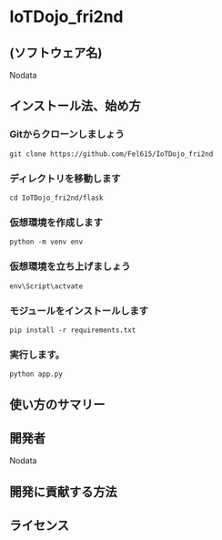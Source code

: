 # IoTDojo_fri2nd
## (ソフトウェア名)
Nodata


## インストール法、始め方

### Gitからクローンしましょう
```
git clone https://github.com/Fel615/IoTDojo_fri2nd
```
### ディレクトリを移動します
```
cd IoTDojo_fri2nd/flask
```
### 仮想環境を作成します
```
python -m venv env
```
### 仮想環境を立ち上げましょう
```
env\Script\actvate
```
### モジュールをインストールします
```
pip install -r requirements.txt
```
### 実行します。
```
python app.py
```
## 使い方のサマリー

## 開発者
Nodata
## 開発に貢献する方法

## ライセンス
